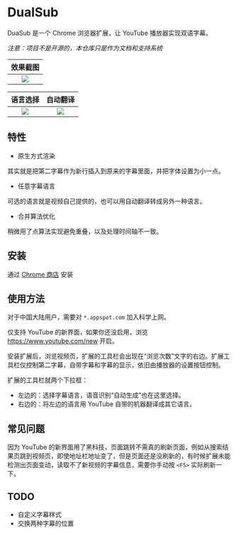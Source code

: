 DualSub
=======

DuaSub 是一个 Chrome 浏览器扩展，让 YouTube 播放器实现双语字幕。

*注意：项目不是开源的，本仓库只是作为文档和支持系统*

| 效果截图 |
| :------: |
| <img src="https://raw.githubusercontent.com/muzuiget/dualsub-supports/master/images/main.png" /> |

| 语言选择 | 自动翻译 |
| :------: | :------: |
| <img src="https://raw.githubusercontent.com/muzuiget/dualsub-supports/master/images/language.png" /> | <img src="https://raw.githubusercontent.com/muzuiget/dualsub-supports/master/images/translate.png" /> |

特性
----

* 原生方式渲染

其实就是把第二字幕作为新行插入到原来的字幕里面，并把字体设置为小一点。

* 任意字幕语言

可选的语言就是视频自己提供的，也可以用自动翻译转成另外一种语言。

* 合并算法优化

稍微用了点算法实现避免重叠，以及处理时间轴不一致。

安装
----

通过 [Chrome 商店](https://chrome.google.com/webstore/detail/dualsub/gnlibmlfpencglodjpgnalbdebfhpmfp) 安装

使用方法
--------

对于中国大陆用户，需要对 `*.appspot.com` 加入科学上网。

仅支持 YouTube 的新界面，如果你还没启用，浏览 https://www.youtube.com/new 开启。

安装扩展后，浏览视频页，扩展的工具栏会出现在“浏览次数”文字的右边。扩展工具栏仅控制第二字幕，自带字幕和字幕的显示，依旧由播放器的设置按钮控制。

扩展的工具栏就两个下拉框：

* 左边的：选择字幕语言，语音识别“自动生成”也在这里选择。
* 右边的：将左边的语言用 YouTube 自带的机器翻译成其它语言。

## 常见问题

因为 YouTube 的新界面用了黑科技，页面跳转不需真的刷新页面，例如从搜索结果页跳到视频页，即使地址栏地址变了，但是页面还是没刷新的，有时候扩展未能检测出页面变动，读取不了新视频的字幕信息，需要你手动按 `<F5>` 实际刷新一下。

TODO
----

* 自定义字幕样式
* 交换两种字幕的位置

